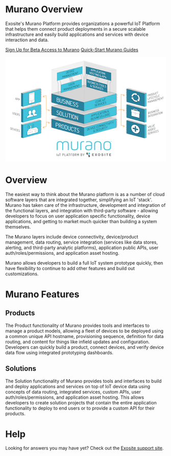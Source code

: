 # Murano Overview

Exosite's Murano Platform provides organizations a powerful IoT Platform that helps them connect product deployments in a secure scalable infrastructure and easily build applications and services with device interaction and data.  

<a class="btn orange" href="https://exosite.com/business/signup">Sign Up for Beta Access to Murano</a>
<a class="btn orange" href="/murano/get-started">Quick-Start Murano Guides</a>

![murano](/murano/assets/platform_overview.png)


# Overview
The easiest way to think about the Murano platform is as a number of cloud software layers that are integrated together, simplifying an IoT 'stack'.  Murano has taken care of the infrastructure, development and integration of the functional layers, and integration with third-party software - allowing developers to focus on user application specific functionality, device applications, and getting to market much quicker than building a system themselves.  

The Murano layers include device connectivity, device/product management, data routing, service integration (services like data stores, alerting, and third-party analytic platforms), application public APIs, user auth/roles/permissions, and application asset hosting.  

Murano allows developers to build a full IoT system prototype quickly, then have flexibility to continue to add other features and build out customizations.  


# Murano Features
## Products
The Product functionality of Murano provides tools and interfaces to manage a product models, allowing a fleet of devices to be deployed using a common unique API hostname, provisioning sequence, definition for data routing, and content for things like infield updates and configuration.  Developers can quickly build a product, connect devices, and verify device data flow using integrated prototyping dashboards.

<!--
![product overview](assets/murano_product_overview.png)

<table width="100%">
    <tr>
        <td style="text-align: center;">![Product Image]()</br>Product Model Management</td>
        <td style="width:60%;"><p>[Products Guide](/murano/products)</p><p>Product text here.... </p></td>
    </tr>
    <tr>
        <td style="text-align: center;">![Device Image]()</br>Device Connectivity</td>
        <td style="width:60%;"><p>[Device API Reference](/http)</p><p>Device connectivity text here.... </p></td>
    </tr>
    <tr>
        <td style="text-align: center;">![Provisioning Image]()</br>Provisioning</td>
        <td style="width:60%;"><p>[Provisioning Guide](/murano/products)</p><p>Provisioning  text here.... </p></td>
    </tr>
    <tr>
        <td style="text-align: center;">![Dashboard Image]()</br>Prototype Dashboards</td>
        <td style="width:60%;"><p>[Prototype Dashboard Guide](/murano/dashboards)</p><p>Dashboard text here.... </p></td>
    </tr>

</table> -->


## Solutions
The Solution functionality of Murano provides tools and interfaces to build and deploy applications and services on top of IoT device data using concepts of data routing, integrated services, custom APIs, user auth/roles/permissions, and application asset hosting.  This allows developers to create solution projects that contain the entire application functionality to deploy to end users or to provide a custom API for their products.

<!--<table width="100%">
    <tr>
        <td style="text-align: center;">![Services Image]()</br>Services & Data Routing / Logic</td>
        <td style="width:60%;"><p>[Services Reference](/murano/services)</p><p>Services text here.... </p></td>
    </tr>
    <tr>
        <td style="text-align: center;">![Application API Image]()</br>Application APIs & Users/Roles/Permissions</td>
        <td style="width:60%;"><p>[API Reference](/http)</p><p>Application API / User text here.... </p></td>
    </tr>
    <tr>
        <td style="text-align: center;">![Application Hosting Image]()</br>Application Asset Hosting / Deploying Apps</td>
        <td style="width:60%;"><p>[Application Deployments](/murano/products)</p><p>Application deployments text here.... </p></td>
    </tr>
</table> -->


# Help
Looking for answers you may have yet?  Check out the [Exosite support site](https://support.exosite.com/hc/).
